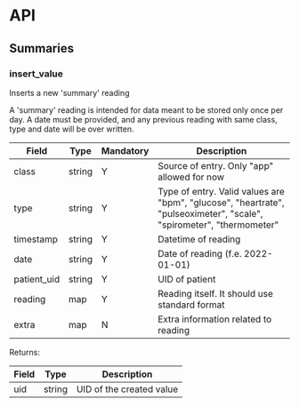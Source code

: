 # API


## Summaries

### insert_value
Inserts a new 'summary' reading

A 'summary' reading is intended for data meant to be stored only once per day. A date must be provided, and any previous reading with same class, type and date will be over written.

|Field|Type|Mandatory|Description
|---|---|---|---
|class|string|Y|Source of entry. Only "app" allowed for now
|type|string|Y|Type of entry. Valid values are "bpm", "glucose", "heartrate", "pulseoximeter", "scale", "spirometer", "thermometer"
|timestamp|string|Y|Datetime of reading
|date|string|Y|Date of reading (f.e. 2022-01-01)
|patient_uid|string|Y|UID of patient
|reading|map|Y|Reading itself. It should use standard format
|extra|map|N|Extra information related to reading

Returns:


|Field|Type|Description
|---|---|---
|uid|string|UID of the created value

